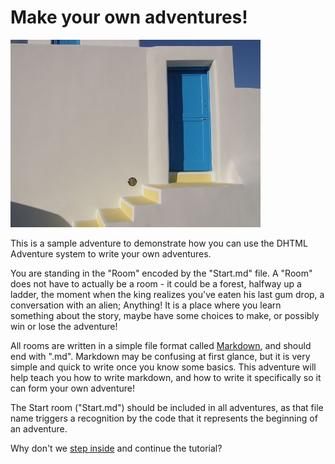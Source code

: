 # Make your own adventures!

![Blue Door on Wikimedia][MainImage]

This is a sample adventure to demonstrate how you can use the DHTML
Adventure system to write your own adventures.

You are standing in the "Room" encoded by the "Start.md" file. A
"Room" does not have to actually be a room - it could be a forest,
halfway up a ladder, the moment when the king realizes you've eaten
his last gum drop, a conversation with an alien; Anything! It is a
place where you learn something about the story, maybe have some
choices to make, or possibly win or lose the adventure!

All rooms are written in a simple file format called
[Markdown][mdLink], and should end with ".md". Markdown may be
confusing at first glance, but it is very simple and quick to write
once you know some basics. This adventure will help teach you how to
write markdown, and how to write it specifically so it can form your
own adventure!

The Start room ("Start.md") should be included in all adventures, as
that file name triggers a recognition by the code that it represents
the beginning of an adventure.

Why don't we [step inside](Hallway.md) and continue the tutorial?

[MainImage]: image/FrontDoor.jpg "https://commons.wikimedia.org/wiki/File:Blue_Door_-_White_Wall_%283179426312%29.jpg"
[mdLink]: http://github.com/downloads/ahrencode/Miscellaneous/markdown-cheatsheet-light.pdf
